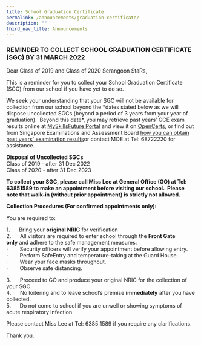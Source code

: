 ```yaml
---
title: School Graduation Certificate
permalink: /announcements/graduation-certificate/
description: ""
third_nav_title: Announcements
---
```


### REMINDER TO COLLECT SCHOOL GRADUATION CERTIFICATE (SGC) BY 31 MARCH 2022

Dear Class of 2019 and Class of 2020 Serangoon StaRs,

This is a reminder for you to collect your School Graduation Certificate (SGC) from our school if you have yet to do so.

We seek your understanding that your SGC will not be available for collection from our school beyond the \*dates stated below as we will dispose uncollected SGCs (beyond a period of 3 years from your year of graduation).  Beyond this date\*, you may retrieve past years’ GCE exam results online at [MySkillsFuture Portal](https://www.myskillsfuture.gov.sg/content/portal/en/individual/skills-passport.html) and view it on [OpenCerts](https://www.opencerts.io/), or find out from Singapore Examinations and Assessment Board [how you can obtain past years' examination results](https://www.seab.gov.sg/home/services/statements-of-results)or contact MOE at Tel: 68722220 for assistance.

**Disposal of Uncollected SGCs** <br>
Class of 2019 - after 31 Dec 2022 <br>
Class of 2020 - after 31 Dec 2023

**To collect your SGC, please call Miss Lee at General Office (GO) at Tel: 63851589 to make an appointment before visiting our school.  Please note that walk-in (without prior appointment) is strictly not allowed.**

**Collection Procedures (For confirmed appointments only):**

You are required to:

1.      Bring your **original NRIC** for verification <br>
2.      All visitors are required to enter school through the **Front Gate only** and adhere to the safe management measures:<br>
·        Security officers will verify your appointment before allowing entry. <br>
·        Perform SafeEntry and temperature-taking at the Guard House. <br>
·        Wear your face masks throughout. <br>
·        Observe safe distancing. <br>

3.      Proceed to GO and produce your original NRIC for the collection of your SGC.   <br>
4.      No loitering and to leave school’s premise **immediately** after you have collected.  <br>
5.      Do not come to school if you are unwell or showing symptoms of acute respiratory infection.

Please contact Miss Lee at Tel: 6385 1589 if you require any clarifications.

Thank you.
